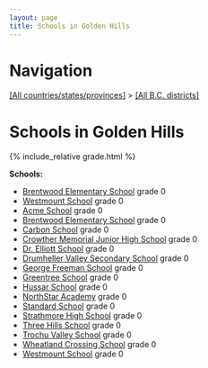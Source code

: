 ```yaml
---
layout: page
title: Schools in Golden Hills
---
```

# Navigation

[[All countries/states/provinces]](../..) > [[All B.C. districts]](..)

# Schools in Golden Hills

{% include_relative grade.html %}

**Schools:**

- [Brentwood Elementary School](Brentwood_Elementary_School.md) grade 0
- [Westmount School](Westmount_School.md) grade 0
- [Acme School](Acme_School.md) grade 0
- [Brentwood Elementary School](Brentwood_Elementary_School.md) grade 0
- [Carbon School](Carbon_School.md) grade 0
- [Crowther Memorial Junior High School](Crowther_Memorial_Junior_High_School.md) grade 0
- [Dr. Elliott School](Dr._Elliott_School.md) grade 0
- [Drumheller Valley Secondary School](Drumheller_Valley_Secondary_School.md) grade 0
- [George Freeman School](George_Freeman_School.md) grade 0
- [Greentree School](Greentree_School.md) grade 0
- [Hussar School](Hussar_School.md) grade 0
- [NorthStar Academy](NorthStar_Academy.md) grade 0
- [Standard School](Standard_School.md) grade 0
- [Strathmore High School](Strathmore_High_School.md) grade 0
- [Three Hills School](Three_Hills_School.md) grade 0
- [Trochu Valley School](Trochu_Valley_School.md) grade 0
- [Wheatland Crossing School](Wheatland_Crossing_School.md) grade 0
- [Westmount School](Westmount_School.md) grade 0

